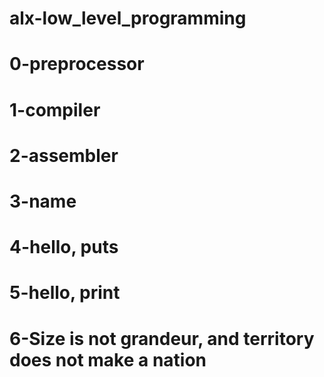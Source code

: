 # alx-low_level_programming
# 0-preprocessor
# 1-compiler
# 2-assembler
# 3-name
# 4-hello, puts 
# 5-hello, print
# 6-Size is not grandeur, and territory does not make a nation
